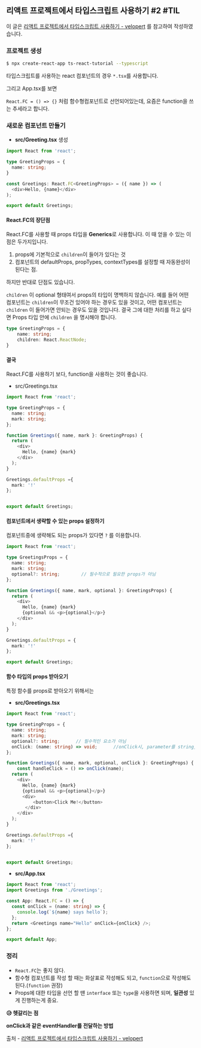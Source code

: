 ## 리액트 프로젝트에서 타입스크립트 사용하기 #2 #TIL



이 글은 [리액트 프로젝트에서 타입스크립트 사용하기 - velopert]( https://velog.io/@velopert/create-typescript-react-component ) 를 참고하여 작성하였습니다.



### 프로젝트 생성

````bash
$ npx create-react-app ts-react-tutorial --typescript
````



타입스크립트를 사용하는 react 컴포넌트의 경우 `*.tsx`를 사용합니다.

그리고 App.tsx를 보면 

`React.FC = () => {}` 처럼 함수형컴포넌트로 선언되어있는데, 요즘은 function을 쓰는 추세라고 합니다.



### 새로운 컴포넌트 만들기

- **src/Greeting.tsx** 생성

````typescript
import React from 'react';

type GreetingProps = {
  name: string;
}

const Greetings: React.FC<GreetingProps> = ({ name }) => (
  <div>Hello, {name}</div>
);

export default Greetings;
````



#### React.FC의 장단점

React.FC를 사용할 때 props 타입을 **Generics**로 사용합니다. 이 때 얻을 수 있는 이점은 두가지입니다.

1. props에 기본적으로 `children`이 들어가 있다는 것
2. 컴포넌트의 defaultProps, propTypes, contextTypes를 설정할 때 자동완성이 된다는 점.

하지만 반대로 단점도 있습니다.

`children` 이 optional 형태여서 props의 타입이 명백하지 않습니다. 예를 들어 어떤 컴포넌트는 `children`이 무조건 있어야 하는 경우도 있을 것이고, 어떤 컴포넌트는 `children` 이 들어가면 안되는 경우도 있을 것입니다. 결국 그에 대한 처리를 하고 싶다면 Props 타입 안에 `children` 을 명시해야 합니다.



```typescript
type GreetingProps = {
    name: string;
    children: React.ReactNode;
}
```



#### 결국

React.FC를 사용하기 보다, function을 사용하는 것이 좋습니다.

- src/Greetings.tsx

```typescript
import React from 'react';

type GreetingProps = {
  name: string;
  mark: string;
};

function Greetings({ name, mark }: GreetingProps) {
  return (
    <div>
      Hello, {name} {mark}
    </div>
  );
}

Greetings.defaultProps ={
  mark: '!'
};


export default Greetings;
```



#### 컴포넌트에서 생략할 수 있는 props 설정하기



컴포넌트중에 생략해도 되는 props가 있다면 `?` 를 이용합니다.

```typescript
import React from 'react';

type GreetingsProps = {
  name: string;
  mark: string;
  optional?: string;		// 필수적으로 필요한 props가 아님
};

function Greetings({ name, mark, optional }: GreetingsProps) {
  return (
    <div>
      Hello, {name} {mark}
      {optional && <p>{optional}</p>}
    </div>
  );
}

Greetings.defaultProps = {
  mark: '!'
};

export default Greetings;
```



#### 함수 타입의 props 받아오기

특정 함수를 props로 받아오기 위해서는 

- **src/Greetings.tsx**

````typescript
import React from 'react';

type GreetingProps = {
  name: string;
  mark: string;
  optional?: string;      // 필수적인 요소가 아님
  onClick: (name: string) => void;		//onClick시, parameter를 string, return은 void
};

function Greetings({ name, mark, optional, onClick }: GreetingProps) {
    const handleClick = () => onClick(name);
  return (
    <div>
      Hello, {name} {mark}
      {optional && <p>{optional}</p>}
      <div>
          <button>Click Me!</button>
       </div>
    </div>
  );
}

Greetings.defaultProps ={
  mark: '!'
};


export default Greetings;
````

- **src/App.tsx**

````typescript
import React from 'react';
import Greetings from './Greetings';

const App: React.FC = () => {
  const onClick = (name: string) => {
    console.log(`${name} says hello`);
  };
  return <Greetings name="Hello" onClick={onClick} />;
};

export default App;
````



### 정리 

- `React.FC`는 좋지 않다.
- 함수형 컴포넌트를 작성 할 때는 화살표로 작성해도 되고, `function`으로 작성해도 된다.(`function` 권장)
- Props에 대한 타입을 선언 할 땐 `interface` 또는 `type`을 사용하면 되며, **일관성** 있게 진행하는게 중요.



**&#128549; 헷갈리는 점**

**onClick과 같은 eventHandler를 전달하는 방법** 







출처 - [리액트 프로젝트에서 타입스크립트 사용하기 - velopert]( https://velog.io/@velopert/create-typescript-react-component )

